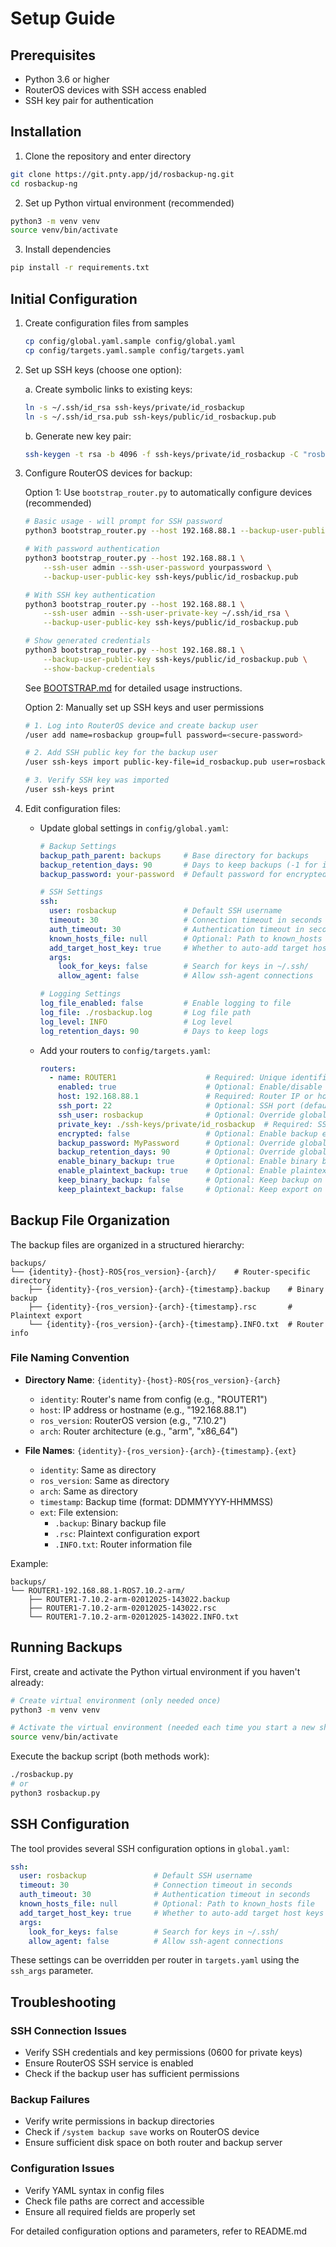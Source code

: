 # Setup Guide

## Prerequisites

- Python 3.6 or higher
- RouterOS devices with SSH access enabled
- SSH key pair for authentication

## Installation

1. Clone the repository and enter directory
```bash
git clone https://git.pnty.app/jd/rosbackup-ng.git
cd rosbackup-ng
```

2. Set up Python virtual environment (recommended)
```bash
python3 -m venv venv
source venv/bin/activate
```

3. Install dependencies
```bash
pip install -r requirements.txt
```

## Initial Configuration

1. Create configuration files from samples
   ```bash
   cp config/global.yaml.sample config/global.yaml
   cp config/targets.yaml.sample config/targets.yaml
   ```
2. Set up SSH keys (choose one option):
   
   a. Create symbolic links to existing keys:
   ```bash
   ln -s ~/.ssh/id_rsa ssh-keys/private/id_rosbackup
   ln -s ~/.ssh/id_rsa.pub ssh-keys/public/id_rosbackup.pub
   ```
   
   b. Generate new key pair:
   ```bash
   ssh-keygen -t rsa -b 4096 -f ssh-keys/private/id_rosbackup -C "rosbackup"
   ```

3. Configure RouterOS devices for backup:
   
   Option 1: Use `bootstrap_router.py` to automatically configure devices (recommended)
   ```bash
   # Basic usage - will prompt for SSH password
   python3 bootstrap_router.py --host 192.168.88.1 --backup-user-public-key ssh-keys/public/id_rosbackup.pub

   # With password authentication
   python3 bootstrap_router.py --host 192.168.88.1 \
       --ssh-user admin --ssh-user-password yourpassword \
       --backup-user-public-key ssh-keys/public/id_rosbackup.pub

   # With SSH key authentication
   python3 bootstrap_router.py --host 192.168.88.1 \
       --ssh-user admin --ssh-user-private-key ~/.ssh/id_rsa \
       --backup-user-public-key ssh-keys/public/id_rosbackup.pub

   # Show generated credentials
   python3 bootstrap_router.py --host 192.168.88.1 \
       --backup-user-public-key ssh-keys/public/id_rosbackup.pub \
       --show-backup-credentials
   ```
   
   See [BOOTSTRAP.md](BOOTSTRAP.md) for detailed usage instructions.

   Option 2: Manually set up SSH keys and user permissions
   ```bash
   # 1. Log into RouterOS device and create backup user
   /user add name=rosbackup group=full password=<secure-password>

   # 2. Add SSH public key for the backup user
   /user ssh-keys import public-key-file=id_rosbackup.pub user=rosbackup

   # 3. Verify SSH key was imported
   /user ssh-keys print
   ```

4. Edit configuration files:
   - Update global settings in `config/global.yaml`:
     ```yaml
     # Backup Settings
     backup_path_parent: backups     # Base directory for backups
     backup_retention_days: 90       # Days to keep backups (-1 for infinite)
     backup_password: your-password  # Default password for encrypted backups

     # SSH Settings
     ssh:
       user: rosbackup               # Default SSH username
       timeout: 30                   # Connection timeout in seconds
       auth_timeout: 30              # Authentication timeout in seconds
       known_hosts_file: null        # Optional: Path to known_hosts file
       add_target_host_key: true     # Whether to auto-add target host keys
       args:
         look_for_keys: false        # Search for keys in ~/.ssh/
         allow_agent: false          # Allow ssh-agent connections

     # Logging Settings
     log_file_enabled: false         # Enable logging to file
     log_file: ./rosbackup.log       # Log file path
     log_level: INFO                 # Log level
     log_retention_days: 90          # Days to keep logs
     ```
   
   - Add your routers to `config/targets.yaml`:
     ```yaml
     routers:
       - name: ROUTER1                    # Required: Unique identifier
         enabled: true                    # Optional: Enable/disable this router
         host: 192.168.88.1               # Required: Router IP or hostname
         ssh_port: 22                     # Optional: SSH port (default: 22)
         ssh_user: rosbackup              # Optional: Override global SSH user
         private_key: ./ssh-keys/private/id_rosbackup  # Required: SSH private key
         encrypted: false                 # Optional: Enable backup encryption
         backup_password: MyPassword      # Optional: Override global password
         backup_retention_days: 90        # Optional: Override global retention
         enable_binary_backup: true       # Optional: Enable binary backup
         enable_plaintext_backup: true    # Optional: Enable plaintext backup
         keep_binary_backup: false        # Optional: Keep backup on router
         keep_plaintext_backup: false     # Optional: Keep export on router
     ```

## Backup File Organization

The backup files are organized in a structured hierarchy:

```
backups/
└── {identity}-{host}-ROS{ros_version}-{arch}/    # Router-specific directory
    ├── {identity}-{ros_version}-{arch}-{timestamp}.backup    # Binary backup
    ├── {identity}-{ros_version}-{arch}-{timestamp}.rsc       # Plaintext export
    └── {identity}-{ros_version}-{arch}-{timestamp}.INFO.txt  # Router info
```

### File Naming Convention

- **Directory Name**: `{identity}-{host}-ROS{ros_version}-{arch}`
  - `identity`: Router's name from config (e.g., "ROUTER1")
  - `host`: IP address or hostname (e.g., "192.168.88.1")
  - `ros_version`: RouterOS version (e.g., "7.10.2")
  - `arch`: Router architecture (e.g., "arm", "x86_64")

- **File Names**: `{identity}-{ros_version}-{arch}-{timestamp}.{ext}`
  - `identity`: Same as directory
  - `ros_version`: Same as directory
  - `arch`: Same as directory
  - `timestamp`: Backup time (format: DDMMYYYY-HHMMSS)
  - `ext`: File extension:
    - `.backup`: Binary backup file
    - `.rsc`: Plaintext configuration export
    - `.INFO.txt`: Router information file

Example:
```
backups/
└── ROUTER1-192.168.88.1-ROS7.10.2-arm/
    ├── ROUTER1-7.10.2-arm-02012025-143022.backup
    ├── ROUTER1-7.10.2-arm-02012025-143022.rsc
    └── ROUTER1-7.10.2-arm-02012025-143022.INFO.txt
```

## Running Backups

First, create and activate the Python virtual environment if you haven't already:

```bash
# Create virtual environment (only needed once)
python3 -m venv venv

# Activate the virtual environment (needed each time you start a new shell)
source venv/bin/activate
```

Execute the backup script (both methods work):
```bash
./rosbackup.py
# or
python3 rosbackup.py
```

## SSH Configuration

The tool provides several SSH configuration options in `global.yaml`:

```yaml
ssh:
  user: rosbackup               # Default SSH username
  timeout: 30                   # Connection timeout in seconds
  auth_timeout: 30              # Authentication timeout in seconds
  known_hosts_file: null        # Optional: Path to known_hosts file
  add_target_host_key: true     # Whether to auto-add target host keys
  args:
    look_for_keys: false        # Search for keys in ~/.ssh/
    allow_agent: false          # Allow ssh-agent connections
```

These settings can be overridden per router in `targets.yaml` using the `ssh_args` parameter.

## Troubleshooting

### SSH Connection Issues
- Verify SSH credentials and key permissions (0600 for private keys)
- Ensure RouterOS SSH service is enabled
- Check if the backup user has sufficient permissions

### Backup Failures
- Verify write permissions in backup directories
- Check if `/system backup save` works on RouterOS device
- Ensure sufficient disk space on both router and backup server

### Configuration Issues
- Verify YAML syntax in config files
- Check file paths are correct and accessible
- Ensure all required fields are properly set

For detailed configuration options and parameters, refer to README.md
